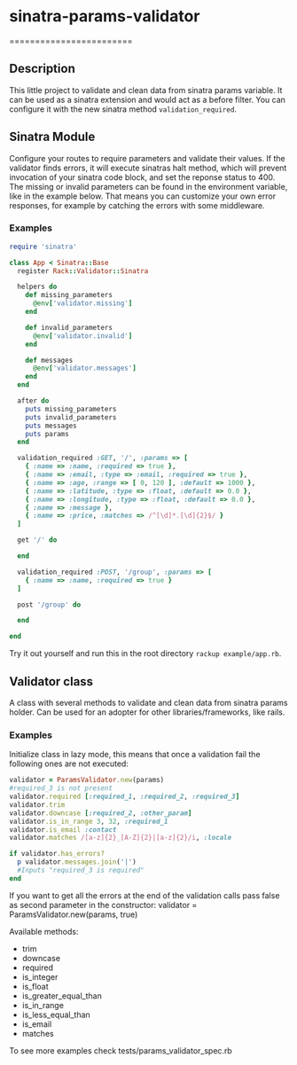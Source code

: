 # sinatra-params-validator
========================

## Description

This little project to validate and clean data from sinatra params variable.
It can be used as a sinatra extension and would act as a before filter.
You can configure it with the new sinatra method `validation_required`.

## Sinatra Module

Configure your routes to require parameters and validate their values. If the
validator finds errors, it will execute sinatras halt method, which will prevent
invocation of your sinatra code block, and set the reponse status to 400. The missing
or invalid parameters can be found in the environment variable, like in the example
below. That means you can customize your own error responses, for example by catching the errors
with some middleware.

### Examples

```ruby
require 'sinatra'

class App < Sinatra::Base
  register Rack::Validator::Sinatra

  helpers do
    def missing_parameters
      @env['validator.missing']
    end

    def invalid_parameters
      @env['validator.invalid']
    end

    def messages
      @env['validator.messages']
    end
  end

  after do
    puts missing_parameters
    puts invalid_parameters
    puts messages
    puts params
  end

  validation_required :GET, '/', :params => [
    { :name => :name, :required => true },
    { :name => :email, :type => :email, :required => true },
    { :name => :age, :range => [ 0, 120 ], :default => 1000 },
    { :name => :latitude, :type => :float, :default => 0.0 },
    { :name => :longitude, :type => :float, :default => 0.0 },
    { :name => :message },
    { :name => :price, :matches => /^[\d]*.[\d]{2}$/ }
  ]

  get '/' do

  end

  validation_required :POST, '/group', :params => [
    { :name => :name, :required => true }
  ]

  post '/group' do

  end

end
```

Try it out yourself and run this in the root directory `rackup example/app.rb`.

## Validator class

A class with several methods to validate and clean data from sinatra params holder.
Can be used for an adopter for other libraries/frameworks, like rails.

### Examples

Initialize class in lazy mode, this means that once a validation fail the following ones are not executed:

```ruby
validator = ParamsValidator.new(params)
#required_3 is not present
validator.required [:required_1, :required_2, :required_3]
validator.trim
validator.downcase [:required_2, :other_param]
validator.is_in_range 3, 32, :required_1
validator.is_email :contact
validator.matches /[a-z]{2}_[A-Z]{2}|[a-z]{2}/i, :locale

if validator.has_errors?
  p validator.messages.join('|')
  #Inputs "required_3 is required"
end
```

If you want to get all the errors at the end of the validation calls pass false as second parameter in the constructor:
	validator = ParamsValidator.new(params, true)
	
Available methods:

* trim
* downcase
* required
* is_integer
* is_float
* is_greater_equal_than
* is_in_range
* is_less_equal_than
* is_email
* matches

To see more examples check tests/params_validator_spec.rb
